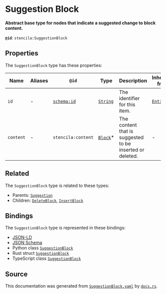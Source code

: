 # Suggestion Block

**Abstract base type for nodes that indicate a suggested change to block content.**

**`@id`**: `stencila:SuggestionBlock`

## Properties

The `SuggestionBlock` type has these properties:

| Name      | Aliases | `@id`                                | Type                                                                                            | Description                                              | Inherited from                                                                                   |
| --------- | ------- | ------------------------------------ | ----------------------------------------------------------------------------------------------- | -------------------------------------------------------- | ------------------------------------------------------------------------------------------------ |
| `id`      | -       | [`schema:id`](https://schema.org/id) | [`String`](https://github.com/stencila/stencila/blob/main/docs/reference/schema/data/string.md) | The identifier for this item.                            | [`Entity`](https://github.com/stencila/stencila/blob/main/docs/reference/schema/other/entity.md) |
| `content` | -       | `stencila:content`                   | [`Block`](https://github.com/stencila/stencila/blob/main/docs/reference/schema/prose/block.md)* | The content that is suggested to be inserted or deleted. | -                                                                                                |

## Related

The `SuggestionBlock` type is related to these types:

- Parents: [`Suggestion`](https://github.com/stencila/stencila/blob/main/docs/reference/schema/prose/suggestion.md)
- Children: [`DeleteBlock`](https://github.com/stencila/stencila/blob/main/docs/reference/schema/prose/delete-block.md), [`InsertBlock`](https://github.com/stencila/stencila/blob/main/docs/reference/schema/prose/insert-block.md)

## Bindings

The `SuggestionBlock` type is represented in these bindings:

- [JSON-LD](https://stencila.dev/SuggestionBlock.jsonld)
- [JSON Schema](https://stencila.dev/SuggestionBlock.schema.json)
- Python class [`SuggestionBlock`](https://github.com/stencila/stencila/blob/main/python/python/stencila/types/suggestion_block.py)
- Rust struct [`SuggestionBlock`](https://github.com/stencila/stencila/blob/main/rust/schema/src/types/suggestion_block.rs)
- TypeScript class [`SuggestionBlock`](https://github.com/stencila/stencila/blob/main/typescript/src/types/SuggestionBlock.ts)

## Source

This documentation was generated from [`SuggestionBlock.yaml`](https://github.com/stencila/stencila/blob/main/schema/SuggestionBlock.yaml) by [`docs.rs`](https://github.com/stencila/stencila/blob/main/rust/schema-gen/src/docs.rs).